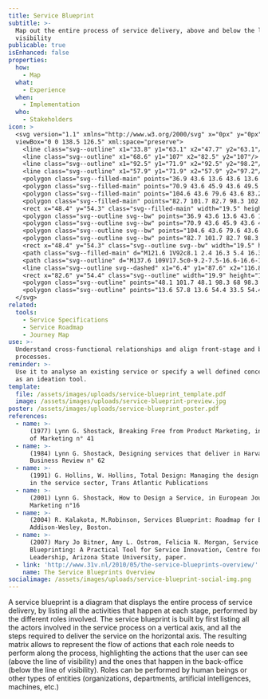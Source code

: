 ```yaml
---
title: Service Blueprint
subtitle: >-
  Map out the entire process of service delivery, above and below the line of
  visibility
publicable: true
isEnhanced: false
properties:
  how:
    - Map
  what:
    - Experience
  when:
    - Implementation
  who:
    - Stakeholders
icon: >
  <svg version="1.1" xmlns="http://www.w3.org/2000/svg" x="0px" y="0px"
  viewBox="0 0 138.5 126.5" xml:space="preserve">
    <line class="svg--outline" x1="33.8" y1="63.1" x2="47.7" y2="63.1"/>
    <line class="svg--outline" x1="68.6" y1="107" x2="82.5" y2="107"/>
    <line class="svg--outline" x1="92.5" y1="71.9" x2="92.5" y2="98.2"/>
    <line class="svg--outline" x1="57.9" y1="71.9" x2="57.9" y2="97.2"/>
    <polygon class="svg--filled-main" points="36.9 43.6 13.6 43.6 13.6 32.8 36.9 32.8 40.5 38.3 "/>
    <polygon class="svg--filled-main" points="70.9 43.6 45.9 43.6 49.5 38.3 45.9 32.8 70.9 32.8 74.5 38.3 "/>
    <polygon class="svg--filled-main" points="104.6 43.6 79.6 43.6 83.2 38.3 79.6 32.8 104.6 32.8 108.3 38.3 "/>
    <polygon class="svg--filled-main" points="82.7 101.7 82.7 98.3 102.6 98.3 102.6 115.8 82.7 115.8 82.7 112 "/>
    <rect x="48.4" y="54.3" class="svg--filled-main" width="19.5" height="16.8"/>
    <polygon class="svg--outline svg--bw" points="36.9 43.6 13.6 43.6 13.6 32.8 36.9 32.8 40.5 38.3 "/>
    <polygon class="svg--outline svg--bw" points="70.9 43.6 45.9 43.6 49.5 38.3 45.9 32.8 70.9 32.8 74.5 38.3 "/>
    <polygon class="svg--outline svg--bw" points="104.6 43.6 79.6 43.6 83.2 38.3 79.6 32.8 104.6 32.8 108.3 38.3 "/>
    <polygon class="svg--outline svg--bw" points="82.7 101.7 82.7 98.3 102.6 98.3 102.6 115.8 82.7 115.8 82.7 112 "/>
    <rect x="48.4" y="54.3" class="svg--outline svg--bw" width="19.5" height="16.8"/>
    <path class="svg--filled-main" d="M121.6 1V92c8.1 2.4 16.3 5.4 16.3 14.4V17.2C137.9 8.2 130.6 0.9 121.6 1"/>
    <path class="svg--outline" d="M137.6 109V17.5c0-9.2-7.5-16.6-16.6-16.6V1v91.4C130.2 92.3 137.6 99.8 137.6 109s-7.5 16.6-16.6 16.6v0h-16.4H87 0.9v-108h119.5"/>
    <line class="svg--outline svg--dashed" x1="6.4" y1="87.6" x2="116.8" y2="87.6"/>
    <rect x="82.6" y="54.4" class="svg--outline" width="19.9" height="17.5"/>
    <polygon class="svg--outline" points="48.1 101.7 48.1 98.3 68 98.3 68 115.8 48.1 115.8 48.1 112 "/>
    <polygon class="svg--outline" points="13.6 57.8 13.6 54.4 33.5 54.4 33.5 71.9 13.6 71.9 13.6 68.1 "/>
  </svg>
related:
  tools:
    - Service Specifications
    - Service Roadmap
    - Journey Map
use: >-
  Understand cross-functional relationships and align front-stage and back-stage
  processes.
reminder: >-
  Use it to analyse an existing service or specify a well defined concept, not
  as an ideation tool.
template:
  file: /assets/images/uploads/service-blueprint_template.pdf
  image: /assets/images/uploads/service-blueprint-preview.jpg
poster: /assets/images/uploads/service-blueprint_poster.pdf
references:
  - name: >-
      (1977) Lynn G. Shostack, Breaking Free from Product Marketing, in Journal
      of Marketing n° 41
  - name: >-
      (1984) Lynn G. Shostack, Designing services that deliver in Harvard
      Business Review n° 62
  - name: >-
      (1991) G. Hollins, W. Hollins, Total Design: Managing the design process
      in the service sector, Trans Atlantic Publications
  - name: >-
      (2001) Lynn G. Shostack, How to Design a Service, in European Journal of
      Marketing n°16
  - name: >-
      (2004) R. Kalakota, M.Robinson, Services Blueprint: Roadmap for Execution,
      Addison-Wesley, Boston.
  - name: >-
      (2007) Mary Jo Bitner, Amy L. Ostrom, Felicia N. Morgan, Service
      Blueprinting: A Practical Tool for Service Innovation, Centre for Services
      Leadership, Arizona State University, paper.
  - link: 'http://www.31v.nl/2010/05/the-service-blueprints-overview/'
    name: The Service Blueprints Overview
socialimage: /assets/images/uploads/service-blueprint-social-img.png
---
```

A service blueprint is a diagram that displays the entire process of service delivery, by listing all the activities that happen at each stage, performed by the different roles involved. The service blueprint is built by first listing all the actors involved in the service process on a vertical axis, and all the steps required to deliver the service on the horizontal axis. The resulting matrix allows to represent the flow of actions that each role needs to perform along the process, highlighting the actions that the user can see (above the line of visibility) and the ones that happen in the back-office (below the line of visibility). Roles can be performed by human beings or other types of entities (organizations, departments, artificial intelligences, machines, etc.)
